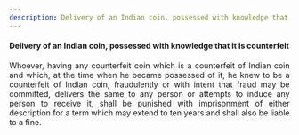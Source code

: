 ```yaml
---
description: Delivery of an Indian coin, possessed with knowledge that it is counterfeit
---
```


#### Delivery of an Indian coin, possessed with knowledge that it is counterfeit
<div style="text-align: justify">

Whoever, having any counterfeit coin which is a counterfeit of Indian coin and which, at the time when he became possessed of it, he knew to be a counterfeit of Indian coin, fraudulently or with intent that fraud may be committed, delivers the same to any person or attempts to induce any person to receive it, shall be punished with imprisonment of either description for a term which may extend to ten years and shall also be liable to a fine.

</div>

